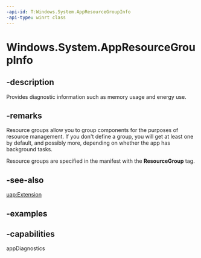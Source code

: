 ```yaml
---
-api-id: T:Windows.System.AppResourceGroupInfo
-api-type: winrt class
---
```


<!-- Class syntax.
public class AppResourceGroupInfo
-->

# Windows.System.AppResourceGroupInfo

## -description
Provides diagnostic information such as memory usage and energy use.

## -remarks
Resource groups allow you to group components for the purposes of resource management. If you don't define a group, you will get at least one by default, and possibly more, depending on whether the app has background tasks.

Resource groups are specified in the manifest with the **ResourceGroup** tag.

## -see-also
[uap:Extension](https://docs.microsoft.com/uwp/schemas/appxpackage/uapmanifestschema/element-uap-extension)

## -examples

## -capabilities
appDiagnostics
